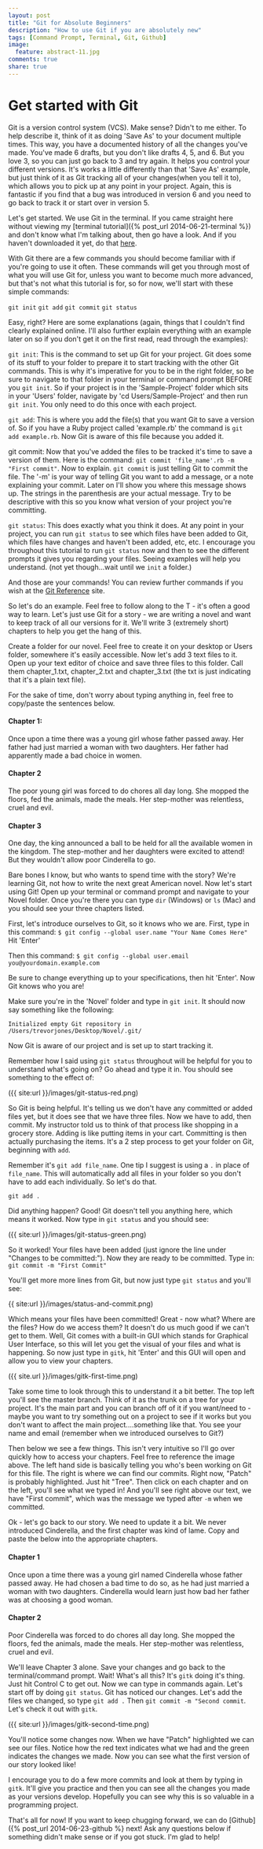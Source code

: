 ```yaml
---
layout: post
title: "Git for Absolute Beginners"
description: "How to use Git if you are absolutely new"
tags: [Command Prompt, Terminal, Git, Github]
image:
  feature: abstract-11.jpg
comments: true
share: true
---
```

# Get started with Git
Git is a version control system (VCS). Make sense? Didn't to me either. To help describe it, think of it as doing 'Save As' to your document multiple times. This way, you have a documented history of all the changes you've made. You've made 6 drafts, but you don't like drafts 4, 5, and 6. But you love 3, so you can just go back to 3 and try again. It helps you control your different versions. It's works a little differently than that 'Save As' example, but just think of it as Git tracking all of your changes(when you tell it to), which allows you to pick up at any point in your project. Again, this is fantastic if you find that a bug was introduced in version 6 and you need to go back to track it or start over in version 5.

Let's get started. We use Git in the terminal. If you came straight here without viewing my [terminal tutorial]({% post_url 2014-06-21-terminal %}) and don't know what I'm talking about, then go have a look. And if you haven't downloaded it yet, do that [here](http://git-scm.com/downloads).

With Git there are a few commands you should become familiar with if you're going to use it often. These commands will get you through most of what you will use Git for, unless you want to become much more advanced, but that's not what this tutorial is for, so for now, we'll start with these simple commands:

`git init`
`git add`
`git commit`
`git status`

Easy, right? Here are some explanations (again, things that I couldn't find clearly explained online. I'll also further explain everything with an example later on so if you don't get it on the first read, read through the examples):

`git init`: This is the command to set up Git for your project. Git does some of its stuff to your folder to prepare it to start tracking with the other Git commands. This is why it's imperative for you to be in the right folder, so be sure to navigate to that folder in your terminal or command prompt BEFORE you `git init`. So if your project is in the 'Sample-Project' folder which sits in your 'Users' folder, navigate by 'cd Users/Sample-Project' and then run `git init`. You only need to do this once with each project.

`git add`: This is where you add the file(s) that you want Git to save a version of. So if you have a Ruby project called 'example.rb' the command is `git add example.rb`. Now Git is aware of this file because you added it.

git commit: Now that you've added the files to be tracked it's time to save a version of them. Here is the command: `git commit 'file_name'.rb -m "First commit"`. Now to explain. `git commit` is just telling Git to commit the file. The '-m' is your way of telling Git you want to add a message, or a note explaining your commit. Later on I'll show you where this message shows up. The strings in the parenthesis are your actual message. Try to be descriptive with this so you know what version of your project you're committing.

`git status`: This does exactly what you think it does. At any point in your project, you can run `git status` to see which files have been added to Git, which files have changes and haven't been added, etc, etc. I encourage you throughout this tutorial to run `git status` now and then to see the different prompts it gives you regarding your files. Seeing examples will help you understand. (not yet though...wait until we `init` a folder.)

And those are your commands! You can review further commands if you wish at the [Git Reference](http://gitref.org/) site.

So let's do an example. Feel free to follow along to the T - it's often a good way to learn. Let's just use Git for a story - we are writing a novel and want to keep track of all our versions for it. We'll write 3 (extremely short) chapters to help you get the hang of this.

Create a folder for our novel. Feel free to create it on your desktop or Users folder, somewhere it's easily accessible. Now let's add 3 text files to it. Open up your text editor of choice and save three files to this folder. Call them chapter_1.txt, chapter_2.txt and chapter_3.txt (the txt is just indicating that it's a plain text file).

For the sake of time, don't worry about typing anything in, feel free to copy/paste the sentences below.
#### Chapter 1:
Once upon a time there was a young girl whose father passed away.
Her father had just married a woman with two daughters.
Her father had apparently made a bad choice in women.

#### Chapter 2
The poor young girl was forced to do chores all day long.
She mopped the floors, fed the animals, made the meals.
Her step-mother was relentless, cruel and evil.

#### Chapter 3
One day, the king announced a ball to be held for all the available women in the kingdom.
The step-mother and her daughters were excited to attend!
But they wouldn't allow poor Cinderella to go.

Bare bones I know, but who wants to spend time with the story? We're learning Git, not how to write the next great American novel. Now let's start using Git! Open up your terminal or command prompt and navigate to your Novel folder. Once you're there you can type `dir` (Windows) or `ls` (Mac) and you should see your three chapters listed.

First, let's introduce ourselves to Git, so it knows who we are. First, type in this command: `$ git config --global user.name "Your Name Comes Here"`
Hit 'Enter'

Then this command: `$ git config --global user.email you@yourdomain.example.com`

Be sure to change everything up to your specifications, then hit 'Enter'. Now Git knows who you are!

Make sure you're in the 'Novel' folder and type in `git init`. It should now say something like the following:

`Initialized empty Git repository in /Users/trevorjones/Desktop/Novel/.git/`

Now Git is aware of our project and is set up to start tracking it.

Remember how I said using `git status` throughout will be helpful for you to understand what's going on? Go ahead and type it in. You should see something to the effect of:

({{ site:url }}/images/git-status-red.png)

So Git is being helpful. It's telling us we don't have any committed or added files yet, but it does see that we have three files. Now we have to add, then commit. My instructor told us to think of that process like shopping in a grocery store. Adding is like putting items in your cart. Committing is then actually purchasing the items. It's a 2 step process to get your folder on Git, beginning with `add`.

Remember it's `git add file_name`. One tip I suggest is using a `.` in place of `file_name`. This will automatically add all files in your folder so you don't have to add each individually. So let's do that.

`git add .`

Did anything happen? Good! Git doesn't tell you anything here, which means it worked. Now type in `git status` and you should see:

({{ site:url }}/images/git-status-green.png)

So it worked! Your files have been added (just ignore the line under "Changes to be committed:"). Now they are ready to be committed. Type in: `git commit -m "First Commit"`

You'll get more more lines from Git, but now just type `git status` and you'll see:

{{ site:url }}/images/status-and-commit.png)

Which means your files have been committed! Great - now what? Where are the files? How do we access them? It doesn't do us much good if we can't get to them. Well, Git comes with a built-in GUI which stands for Graphical User Interface, so this will let you get the visual of your files and what is happening. So now just type in `gitk`, hit 'Enter' and this GUI will open and allow you to view your chapters.

({{ site.url }}/images/gitk-first-time.png)

Take some time to look through this to understand it a bit better. The top left you'll see the master branch. Think of it as the trunk on a tree for your project. It's the main part and you can branch off of it if you want/need to - maybe you want to try something out on a project to see if it works but you don't want to affect the main project....something like that. You see your name and email (remember when we introduced ourselves to Git?)

Then below we see a few things. This isn't very intuitive so I'll go over quickly how to access your chapters. Feel free to reference the image above. The left hand side is basically telling you who's been working on Git for this file. The right is where we can find our commits. Right now, "Patch" is probably highlighted. Just hit "Tree". Then click on each chapter and on the left, you'll see what we typed in! And you'll see right above our text, we have "First commit", which was the message we typed after `-m` when we committed.

Ok - let's go back to our story. We need to update it a bit. We never introduced Cinderella, and the first chapter was kind of lame. Copy and paste the below into the appropriate chapters.

#### Chapter 1
Once upon a time there was a young girl named Cinderella whose father passed away.
He had chosen a bad time to do so, as he had just married a woman with two daughters.
Cinderella would learn just how bad her father was at choosing a good woman.

#### Chapter 2
Poor Cinderella was forced to do chores all day long.
She mopped the floors, fed the animals, made the meals.
Her step-mother was relentless, cruel and evil.

We'll leave Chapter 3 alone. Save your changes and go back to the terminal/command prompt. Wait! What's all this? It's `gitk` doing it's thing. Just hit Control C to get out. Now we can type in commands again. Let's start off by doing `git status`. Git has noticed our changes. Let's add the files we changed, so type `git add .` Then `git commit -m "Second commit`. Let's check it out with `gitk`.

({{ site:url }}/images/gitk-second-time.png)

You'll notice some changes now. When we have "Patch" highlighted we can see our files. Notice how the red text indicates what we had and the green indicates the changes we made. Now you can see what the first version of our story looked like!

I encourage you to do a few more commits and look at them by typing in `gitk`. It'll give you practice and then you can see all the changes you made as your versions develop. Hopefully you can see why this is so valuable in a programming project.

That's all for now! If you want to keep chugging forward, we can do [Github]({% post_url 2014-06-23-github %} next! Ask any questions below if something didn't make sense or if you got stuck. I'm glad to help!